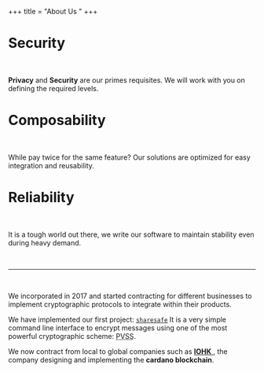 +++
title = "About Us "
+++

<div class="row card-group text-center">
  <div class="col-12 col-md-4">
    <del><i class="fas fa-user-shield fa-5x text-danger"></i></del>
    <h1 class="display-5">
      Security
    </h1>
    <br />
    <p>
      <strong>Privacy</strong> and <strong>Security</strong> are our primes requisites.
      We will work with you on defining the required levels.
    </p>
  </div>
  <div class="col-12 col-md-4">
    <i class="fas fa-cogs fa-5x text-danger"></i>
    <h1 class="display-5">
      Composability
    </h1>
    <br />
    <p>
      While pay twice for the same feature? Our solutions are optimized for easy integration and reusability.
    </p>
  </div>
  <div class="col-12 col-md-4">
    <i class="fas fa-chart-line fa-5x text-danger"></i>
    <h1 class="display-5">
      Reliability
    </h1>
    <br />
    <p>
      It is a tough world out there, we write our software to maintain stability even during heavy demand.
    </p>
  </div>
</div>
<br />
<hr class="my-0">
<br />

We incorporated in 2017 and started contracting for different businesses
to implement cryptographic protocols to integrate within their products.

We have implemented our first project:
[`sharesafe`](./blog/sharesafe.md)
It is a very simple command line interface to encrypt messages
using one of the most powerful cryptographic scheme:
<abbr title="Publicly Verifiable Secret Sharing">PVSS</abbr>.

We now contract from local to global companies such as [**IOHK** <i class="fas fa-external-link-alt"></i>](https://iohk.io), the
company designing and implementing the **cardano blockchain**.
